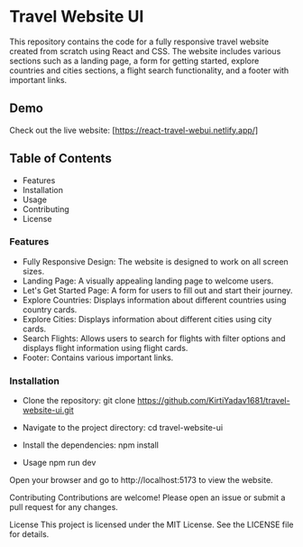 # Travel Website UI
This repository contains the code for a fully responsive travel website created from scratch using React and CSS. The website includes various sections such as a landing page, a form for getting started, explore countries and cities sections, a flight search functionality, and a footer with important links.

## Demo
Check out the live website: [https://react-travel-webui.netlify.app/]

## Table of Contents
- Features
- Installation
- Usage
- Contributing
- License

### Features
- Fully Responsive Design: The website is designed to work on all screen sizes.
- Landing Page: A visually appealing landing page to welcome users.
- Let's Get Started Page: A form for users to fill out and start their journey.
- Explore Countries: Displays information about different countries using country cards.
- Explore Cities: Displays information about different cities using city cards.
- Search Flights: Allows users to search for flights with filter options and displays flight information using flight cards.
- Footer: Contains various important links.

### Installation
- Clone the repository:
git clone https://github.com/KirtiYadav1681/travel-website-ui.git

- Navigate to the project directory:
cd travel-website-ui

- Install the dependencies:
npm install

- Usage
npm run dev

Open your browser and go to http://localhost:5173 to view the website.

Contributing
Contributions are welcome! Please open an issue or submit a pull request for any changes.

License
This project is licensed under the MIT License. See the LICENSE file for details.
